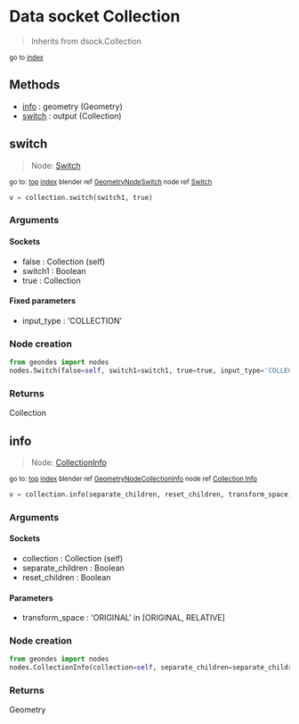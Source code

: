 
# Data socket Collection

> Inherits from dsock.Collection
  
<sub>go to [index](/docs/index.md)</sub>



## Methods

- [info](#info) : geometry (Geometry)
- [switch](#switch) : output (Collection)

## switch

> Node: [Switch](/docs/nodes/Switch.md)
  
<sub>go to: [top](#data-socket-collection) [index](/docs/index.md)
blender ref [GeometryNodeSwitch](https://docs.blender.org/api/current/bpy.types.GeometryNodeSwitch.html)
node ref [Switch](https://docs.blender.org/manual/en/latest/modeling/geometry_nodes/material/switch.html) </sub>

```python
v = collection.switch(switch1, true)
```

### Arguments


#### Sockets

- false : Collection (self)
- switch1 : Boolean
- true : Collection

#### Fixed parameters

- input_type : 'COLLECTION'

### Node creation

```python
from geondes import nodes
nodes.Switch(false=self, switch1=switch1, true=true, input_type='COLLECTION')
```

### Returns

Collection


## info

> Node: [CollectionInfo](/docs/nodes/CollectionInfo.md)
  
<sub>go to: [top](#data-socket-collection) [index](/docs/index.md)
blender ref [GeometryNodeCollectionInfo](https://docs.blender.org/api/current/bpy.types.GeometryNodeCollectionInfo.html)
node ref [Collection Info](https://docs.blender.org/manual/en/latest/modeling/geometry_nodes/material/collection_info.html) </sub>

```python
v = collection.info(separate_children, reset_children, transform_space)
```

### Arguments


#### Sockets

- collection : Collection (self)
- separate_children : Boolean
- reset_children : Boolean

#### Parameters

- transform_space : 'ORIGINAL' in [ORIGINAL, RELATIVE]

### Node creation

```python
from geondes import nodes
nodes.CollectionInfo(collection=self, separate_children=separate_children, reset_children=reset_children, transform_space=transform_space)
```

### Returns

Geometry

